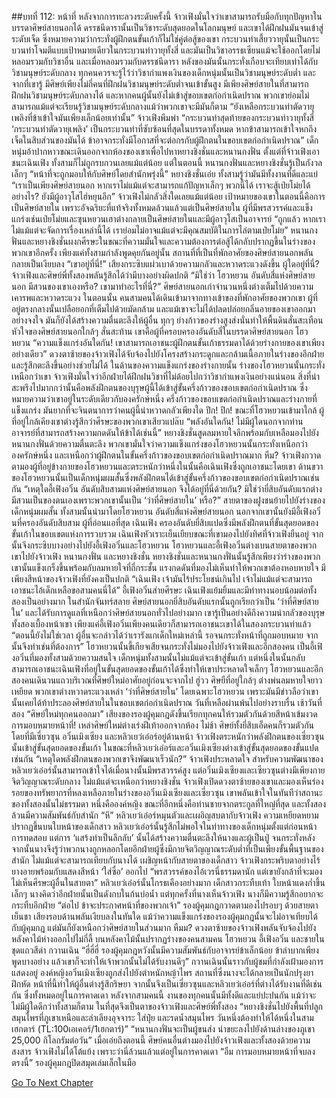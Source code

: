 ##บทที่ 112: หน้าที่
หลังจากการทะลวงระดับครั้งนี้ จ้าวเฟิงมั่นใจว่าเขาสามารถรับมือกับทุกปัญหาในบรรดาศิษย์สายนอกได้ ดรรชนีดารานั้นเป็นวิชาระดับสุดยอดในโลกมนุษย์ และเขาได้ฝึกฝนมันจนเข้าสู่ระดับเจ็ด ซึ่งหมายความว่ากระทั่งผู้ฝึกตนขั้นเก้าก็ไม่ใช่คู่ต่อสู้ของเขา
กระบวนท่าเสี้ยววายุนั้นเป็นกระบวนท่าโจมตีแบบเป้าหมายเดียวในกระบวนท่าวายุทั้งสี่ และมันเป็นวิชาอรรธเซียนแม้จะใช้ออกโดยไม่หลอมรวมกับวิชาอื่น และเมื่อหลอมรวมกับดรรชนีดารา หลังของมันนั้นกระทั่งเกือบจะเทียบเท่าได้กับวิชามนุษย์ระดับกลาง
ทุกคนควรจะรู้ไว้ว่าวิชากำแพงเงินของเด็กหนุ่มนั้นเป็นวิชามนุษย์ระดับต่ำ และจากที่เขารู้ มีศิษย์เพียงไม่กี่คนที่ฝึกฝนวิชามนุษย์ระดับต่ำจนเข้าขั้นสูง
มีเพียงศิษย์สายในที่สามารถฝึกฝนวิชามนุษย์ระดับกลางได้ และหากคนผู้นั้นยังไม่เข้าสู่ขอบเขตก่อกำเนิดปราณ พวกเขาย่อมไม่สามารถแม้แต่จะเรียนรู้วิชามนุษย์ระดับกลางแม้ว่าพวกเขาจะมีมันก็ตาม
“ยังเหลือกระบวนท่าตัดวายุเพลิงที่ข้าเข้าใจมันเพียงเล็กน้อยเท่านั้น” จ้าวเฟิงพึมพำ
“กระบวนท่าสุดท้ายของกระบวนท่าวายุทั้งสี่ ‘กระบวนท่าตัดวายุเพลิง’ เป็นกระบวนท่าที่ซับซ้อนที่สุดในบรรดาทั้งหมด หากข้าสามารถเข้าใจหกถึงเจ็ดในสิบส่วนของมันได้ ข้าอาจกระทั่งมีโอกาสที่จะต่อกรกับผู้ฝึกตนในขอบเขตก่อกำเนิดปราณ”
เด็กหนุ่มอ้าปากหาวขณะเดินออกจากห้องของเขาเพื่อไปหาหยางชิงชั่นและหนานกงฟั่น ตั้งแต่ที่จ้าวเฟิงเอาชนะเฉินเฟิง ทั้งสามก็ไม่ถูกรบกวนเลยแม้แต่น้อย แต่ในตอนนี้ หนานกงฟั่นและหยางชิงชั่นรู้เป็นกังวลเล็กๆ
“หน้าที่จะถูกมอบให้กับศิษย์โดยสำนักพรุ่งนี้” หยางชิงชั่นเอ่ย
ทั้งสามรู้ว่ามันมีทั้งงานที่ดีและแย่
“เราเป็นเพียงศิษย์สายนอก หากเราไม่แม้แต่จะสามารถแก้ปัญหาเล็กๆ พวกนี้ได้ เราจะสู้เป่ยโม่ยได้อย่างไร? ยังมีผู้อาวุโสไฮ่หยุนอีก”
จ้าวเฟิงไม่กลัวสิ่งใดเลยแม้แต่น้อย เป้าหมายของเขาในตอนนี้คือการเป็นศิษย์สายใน เพราะอัจฉริยะที่แท้จริงทั้งหมดล้วนแล้วแต่เป็นศิษย์สายใน
ผู้ที่มีพรสวรรค์และแข็งแกร่งเช่นเป่ยโม่ยและซุนหยวนเฮาต่างกลายเป็นศิษย์สายในและมีผู้อาวุโสเป็นอาจารย์
“ถูกแล้ว หากเราไม่แม้แต่จะจัดการเรื่องเหล่านี้ได้ เราย่อมไม่อาจแม้แต่จะมีคุณสมบัติในการไล่ตามเป่ยโม่ย”
หนานกงฟั่นและหยางชิงชั่นผงกศีรษะในขณะที่ความมั่นใจและความต้องการต่อสู้ได้กลับปรากฏขึ้นในร่างของพวกเขาอีกครั้ง
เพียงแค่ทั้งสามกำลังพูดคุยกันอยู่นั้น สถานที่ที่เป็นที่พักอาศัยของศิษย์สายนอกพลันกลายเป็นเงียบลง
“เขาอยู่ที่นี่!”
เสียงกระซิบแผ่วเบาด้วยความกลัวและหวาดระแวงดังขึ้น
ผู้ใดอยู่ที่นี่?
จ้าวเฟิงและศิษย์พี่ทั้งสองพลันรู้สึกได้ว่ามีบางอย่างผิดปกติ
“มิใช่ว่า โฮวหยวน อันดับสี่แห่งศิษย์สายนอก มีสวนของเขาเองหรือ? เขามาทำอะไรที่นี่?”
ศิษย์สายนอกเก่าจำนวนหนึ่งต่างเต็มไปด้วยความเคารพและหวาดระแวง
ในตอนนั้น คนสามคนได้เดินเข้ามาจากทางเข้าของที่พักอาศัยของพวกเขา ผู้ที่อยู่ตรงกลางนั้นเปลือยอกที่เต็มไปด้วยมัดกล้าม และแม้เขาจะไม่ได้ปลดปล่อยกลิ่นอายของเขาออกมาอย่างจงใจ มันก็ยังได้สร้างความตื่นตะลึงให้ผู้อื่น
ทุกๆ ย่างก้าวของร่างสูงส่งนั่นทำให้พื้นดินสั่นสะเทือน หัวใจของศิษย์สายนอกใกล้ๆ สั่นสะท้าน
เขาคือผู้ที่ครอบครองอันดับสี่ในบรรดาศิษย์สายนอก โฮวหยวน
“ความแข็งแกร่งอันใดกัน! เขาสามารถเอาชนะผู้ฝึกตนขั้นเก้าธรรมดาได้ด้วยร่างกายของเขาเพียงอย่างเดียว”
ดวงตาซ้ายของจ้าวเฟิงได้จับจ้องไปยังโครงสร้างกระดูกและกล้ามเนื้อภายในร่างของอีกฝ่าย และรู้สึกตะลึงขึ้นอย่างช่วยไม่ได้
ในด้านของความแข็งแกร่งของร่างกายนั้น ร่างของโฮวหยวนนั้นกระทั่งเหนือกว่าเขา จ้าวเฟิงมั่นใจว่าอีกฝ่ายได้ฝึกฝนวิชาที่ไม่ด้อยไปกว่าวิชากำแพงเงินอย่างแน่นอน
สิ่งที่น่าสะพรึงไปมากกว่านั้นคือพลังฝึกตนของบุรุษผู้นี้ได้เข้าสู่ขั้นครึ่งก้าวของขอบเขตก่อกำเนิดปราณ ซึ่งหมายความว่าเขาอยู่ในระดับเดียวกับองครักษ์หนึ่ง
ครึ่งก้าวของขอบเขตก่อกำเนิดปราณและร่างกายที่แข็งแกร่ง มันยากที่จะจินตนาการว่าคนผู้นี้น่าหวาดกลัวเพียงใด
ปึก! ปึก!
ขณะที่โฮวหยวนเข้ามาใกล้ ผู้ที่อยู่ใกล้เคียงเขาต่างรู้สึกว่าศีรษะของพวกเขาเสียวแปล๊บ
“พลังอันใดกัน! ไม่มีผู้ใดนอกจากท่านอาจารย์ที่สามารถสร้างความกดดันให้ข้าได้เช่นนี้”
หยางชิงชั่นสูดลมหายใจลึกพร้อมกับเหลือมองไปยังหนานกงฟั่นด้วยความตื่นตะลึง พวกเขามั่นใจว่าความแข็งแกร่งของโฮวหยวนนั้นกระทั่งเหนือกว่าองครักษ์หนึ่ง และเหนือกว่าผู้ฝึกตนในขั้นครึ่งก้าวของขอบเขตก่อกำเนิดปราณมาก
หืม?
จ้าวเฟิงกวาดตามองผู้ที่อยู่ข้างกายของโฮวหยวนและตระหนักว่าหนึ่งในนั้นคือเฉินเฟิงซึ่งถูกเอาชนะโดยเขา ด้านขวาของโฮวหยวนนั้นเป็นเด็กหนุ่มผมสั้นซึ่งพลังฝึกตนได้เข้าสู่ขั้นครึ่งก้าวของขอบเขตก่อกำเนิดปราณเช่นกัน
“เหตุใดอี้เฟิงอวิ๋น อันดับสิบสามแห่งศิษย์สายนอก จึงได้อยู่ที่นี่ด้วยกัน? มิใช่ว่ายี่สิบอันดับแรกต่างมีสวนเป็นของตนเองเพราะพวกเขานั้นเป็น ‘ว่าที่ศิษย์สายใน’ หรือ?”
สายตาของฝูงชนย้ายไปยังร่างของเด็กหนุ่มผมสั้น
ทั้งสามนั้นนำมาโดยโฮวหยวน อันดับสี่แห่งศิษย์สายนอก นอกจากเขานั้นยังมีอี้เฟิงอวิ๋นที่ครองอันดับสิบสาม ผู้ที่อ่อนแอที่สุด เฉินเฟิง ครองอันดับยี่สิบแปดซึ่งมีพลังฝึกตนที่ขั้นสุดยอดของขั้นเก้าในขอบเขตแห่งการรวบรวม
เฉินเฟิงหัวเราะเย็นเยียบขณะที่เขามองไปยังทิศที่จ้าวเฟิงยืนอยู่ จากนั้นจึงกระซิบบางอย่างไปยังอี้เฟิงอวิ๋นและโฮวหยวน
โฮวหยวนและอี้เฟิงอวิ๋นต่างเบนสายตาของพวกเขาไปยังจ้าวเฟิง หนานกงฟั่น และหยางชิงชั่น หยางชิงชั่นและหนานกงฟั่นนั้นรู้สึกเพียงว่าร่างของพวกเขานั้นแข็งเกร็งขึ้นพร้อมกับลมหายใจที่ถี่กระชั้น
แรงกดดันที่มองไม่เห็นทำให้พวกเขาต้องหอบหายใจ มีเพียงสีหน้าของจ้าวเฟิงที่ยังคงเป็นปกติ
“เฉินเฟิง เจ้ามันไร้ประโยชน์เกินไป เจ้าไม่แม้แต่จะสามารถเอาชนะไอ้เด็กเหลือขอสามคนนี่ได้”
อี้เฟิงอวิ๋นส่ายศีรษะ เฉินเฟิงแย้มยิ้มและมีท่าทางนอบน้อมต่อทั้งสองเป็นอย่างมาก
ในสำนักจันทร์สลาย ศิษย์สายนอกยี่สิบอันดับแรกนั้นถูกเรียกว่าเป็น ‘ว่าที่ศิษย์สายใน’ และได้รับการดูแลที่เหนือกว่าศิษย์สายนอกทั่วไปอย่างมาก
เขารู้เป็นอย่างดีถึงความน่ากลัวของบุรุษทั้งสองเบื้องหน้าเขา เพียงแค่อี้เฟิงอวิ๋นเพียงคนเดียวก็สามารถเอาชนะเขาได้ในสองกระบวนท่าแล้ว
“ตอนนี้ยังไม่ใช่เวลา ผู้อื่นจะกล่าวได้ว่าเรารังแกเด็กใหม่เหล่านี้ รอจนกระทั่งหน้าที่ถูกมอบหมาย จากนั้นจึงทำเช่นที่ต้องการ”
โฮวหยวนนั้นขี้เกียจเสียจนกระทั่งไม่มองไปยังจ้าวเฟิงและอีกสองคน เป็นอี้เฟิงอวิ๋นที่มองทั้งสามด้วยความสนใจ
เด็กหนุ่มทั้งสามนั้นไม่แม้แต่จะเข้าสู่ขั้นเก้า แต่หนึ่งในนั้นกลับสามารถเอาชนะเฉินเฟิงที่อยู่ในขั้นสุดยอดของขั้นเก้าได้ซึ่งทำให้เขาประหลาดใจเล็กๆ
โฮวหยวนและอีกสองคนเดินวนแถวบริเวณที่ศิษย์ใหม่อาศัยอยู่ก่อนจะจากไป
ฮู่วว
ศิษยืที่อยู่ใกล้ๆ ต่างพ่นลมหายใจยาวเหยียด พวกเขาต่างหวาดระแวงเหล่า ‘ว่าที่ศิษย์สายใน’ โดยเฉพาะโฮวหยวน เพราะมันมีข่าวลือว่าเขานั้นเคยได้ท้าประลองศิษย์สายในในขอบเขตก่อกำเนิดปราณ
วันที่เหลือผ่านพ้นไปอย่างราบรื่น
เช้าวันที่สอง
“ศิษย์ใหม่ทุกคนออกมา” เสียงของรองผู้คุมกฎดังขึ้นเรียกทุกคนให้รวมตัวกันด้วยสีหน้าเข้มงวด
การมอบหมายหน้าที่!
เหล่าศิษย์ใหม่ต่างเร่งฝีเท้าออกจากห้อง
ไม่ช้า ศิษย์ทั้งยี่สิบเอ็ดคนก็รวมตัวกันโดยที่มีเซี่ยวซุน อวิ๋นเมิงเซียง และหลิวเยว่เอ๋อร์อยู่ด้านหน้า จ้าวเฟิงตระหนักว่าพลังฝึกตนของเซี่ยวซุนนั้นเข้าสู่ขั้นสุดยอดของขั้นเก้า ในขณะที่หลิวเยว่เอ๋อร์และอวิ๋นเมิงเซียงต่างเข้าสู่ขั้นสุดยอดของขั้นแปดเช่นกัน
“เหตุใดพลังฝึกตนของพวกเขาจึงพัฒนาเร็วนัก?”
จ้าวเฟิงประหลาดใจ สำหรับความพัฒนาของหลิวเยว่เอ๋อร์นั้นสามารถเข้าใจได้เมื่อนางนั้นมีพรสวรรค์สูง แต่อวิ๋นเมิงเซียงและเซียวซุนต่างมีเพียงกายจิตวิญญาณระดับกลาง ไม่แม้แต่จะเหนือกว่าหยางชิงชั่น
จ้าวเฟิงเปิดดวงตาซ้ายของเขาและมองเห็นร่องรอยของทรัพยากรที่หลงเหลือภายในร่างของอวิ๋นเมิงเซียงและเซี่ยวซุน
เขาพลันเข้าใจในทันทีว่าสถานะของทั้งสองนั้นไม่ธรรมดา หนึ่งคือองค์หญิง ขณะที่อีกหนึ่งคือท่านชายจากตระกูลที่ใหญ่ที่สุด และทั้งสองล้วนมีความสัมพันธ์กับสำนัก
“หึ”
หลิวเยว่เอ๋อร์หมุนตัวและเผอิญสบตากับจ้าวเฟิง ความเหยียดหยามปรากฏขึ้นบนใบหน้าของเด็กสาว หลิวเยว่เอ๋อร์นั้นรู้สึกไม่พอใจในท่าทางของเด็กหนุ่มตั้งแต่ก่อนหน้าการทดสอบ แต่การ ‘แสร้งทำเป็นลึกลับ’ นั้นได้สร้างความตื่นตะลึงให้นางและผู้เป็นปู่ จนกระทั่งหลังจากนั้นนางจึงรู้ว่าพวกนางถูกหลอกโดยอีกฝ่ายผู้ซึ่งมีกายจิตวิญญาณระดับต่ำที่เป็นเพียงขั้นพื้นฐานของสำนัก ไม่แม้แต่จะสามารถเทียบกับนางได้
เผชิญหน้ากับสายตาของเด็กสาว จ้าวเฟิงกระพริบตาอย่างไร้ยางอายพร้อมกับแสดงสีหน้า ‘ใส่ซื่อ’ ออกไป
“พรสวรรค์ของไอ้เวรนี่ธรรมดานัก แต่เขายังกล้าที่จะมองไม่เห็นศีรษะผู้อื่นในสายตา”
หลิวเยว่เอ๋อร์นั้นโกรธเคืองอย่างมาก เด็กสาวกระทืบเท้า ใบหน้าแดงก่ำขึ้นเล็กๆ นางคิดว่าอีกฝ่ายนั้นเป็นดังกบในก้นบ่อน้ำ แต่ทุกครั้งที่นางเห็นจ้าวเฟิง นางก็มีความรู้สึกอยากจะกระทืบอีกฝ่าย
“ต่อไป ข้าจะประกาศหน้าที่ของพวกเจ้า”
รองผู้คุมกฎกวาดตามองไปรอบๆ ด้วยสายตาเย็นชา เสียงรอบด้านพลันเงียบลงในทันใด
แม้ว่าความแข็งแกร่งของรองผู้คุมกฎนั้นจะไม่อาจเทียบได้กับผู้คุมกฎ แต่มันก็ยังเหนือกว่าศิษย์สายในส่วนมาก
หืมม?
ดวงตาซ้ายของจ้าวเฟิงพลันจับจ้องไปยังหลังคาไม้ห่างออกไปไม่กี่ลี้ บนหลังคาไม้นั้นปรากฏร่างของคนสามคน โฮวหยวน อี้เฟิงอวิ๋น และชายในชุดแถวสีดำ กวานเฉิน
“ฮี่ฮี่ฮี่ รองผู้คุมกฎหวังนั้นมีความสัมพันธ์กับอาจารย์ข้าเล็กน้อย ข้าลำบากเพียงพูดบางอย่าง แล้วเขาก็จะทำให้เจ้าพวกนั้นไม่ได้รับงานดีๆ” กวานเฉินนั้นราวกับผู้ชมที่กำลังเฝ้ามองการแสดงอยู่
องค์หญิงอวิ๋นเมิงเซียงถูกส่งไปยังตำหนักหญ้าไพร สถานที่ซึ่งนางจะได้กลายเป็นนักปรุงยาฝึกหัด หน้าที่นี้ทำให้ผู้อื่นต่างรู้สึกริษยา
จากนั้นจึงเป็นเซี่ยวซุนและหลิวเยว่เอ๋อร์ที่ต่างได้รับงานที่ดีเช่นกัน ซึ่งทั้งหมดอยู่ในการคาดเดา
หลังจากสามคนนี้ งานของทุกคนนั้นมีทั้งดีและแย่ปะปนกัน แม้ว่าจะไม่มีผู้ใดดีกว่าทั้งสามก็ตาม
ในที่สุดจึงเป็นตาของจ้าวเฟิงและศิษย์พี่ทั้งสอง
“หยางชิงชั่นไปยังพื้นที่ปลูกสมุนไพรที่ภูเขาเหนือและลำเลียงอุจจาระ ใส่ปุ๋ย และรดน้ำสมุนไพร วันหนึ่งต้องทำให้ได้หนึ่งในสามเฮกตาร์ (TL:100เอเคอร์/1เฮกตาร์)”
“หนานกงฟั่นจะเป็นผู้ขนส่ง นำขยะลงไปยังด้านล่างของภูเขา 25,000 กิโลกรัมต่อวัน”
เมื่อเอ่ยถึงตอนนี้ ศิษย์คนอื่นต่างมองไปยังจ้าวเฟิงและทั้งสองด้วยความสงสาร
จ้าวเฟิงไม่ได้โต้แย้ง เพราะว่านี่ล้วนแล้วแต่อยู่ในการคาดเดา
“อืม การมอบหมายหน้าที่จบลงตรงนี้”
รองผู้คุมกฎปิดสมุดเล่มเล็กในมือ



[Go To Next Chapter]( ./113.md)